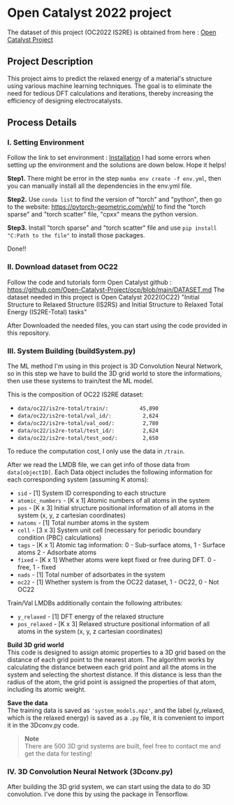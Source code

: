 # Open Catalyst 2022 project
The dataset of this project (OC2022 IS2RE) is obtained from here : [Open Catalyst Project](https://opencatalystproject.org/)

## Project Description

This project aims to predict the relaxed energy of a material's structure using various machine learning techniques. The goal is to eliminate the need for tedious DFT calculations and iterations, thereby increasing the efficiency of designing electrocatalysts.

## Process Details
### I. Setting Environment
Follow the link to set environment : [Installation](https://github.com/Open-Catalyst-Project/ocp/blob/main/INSTALL.md)
I had some errors when setting up the environment and the solutions are down below. Hope it helps!

**Step1.** There might be error in the step ```mamba env create -f env.yml```, then you can manually install
    all the dependencies in the env.yml file.

**Step2.** Use ```conda list``` to find the version of "torch" and "python", then go to the website:
    https://pytorch-geometric.com/whl/
    to find the "torch sparse" and "torch scatter" file, "cpxx" means the python version.

**Step3.** Install "torch sparse" and "torch scatter" file and use ```pip install "C:Path to the file"``` to
    install those packages.
    
Done!!

### II. Download dataset from OC22
Follow the code and tutorials form Open Catalyst github : https://github.com/Open-Catalyst-Project/ocp/blob/main/DATASET.md
The dataset needed in this project is Open Catalyst 2022(OC22) "Initial Structure to Relaxed Structure (IS2RS) and Initial Structure to Relaxed Total Energy (IS2RE-Total) tasks"

After Downloaded the needed files, you can start using the code provided in this repository.

### III. System Building (buildSystem.py)
The ML method I'm using in this project is 3D Convolution Neural Network, so in this step we have to build the 3D grid world to store the informations, then use these systems to train/test the ML model.

This is the composition of OC22 IS2RE dataset:
* `data/oc22/is2re-total/train/:          45,890` 
* `data/oc22/is2re-total/val_id/:          2,624` 
* `data/oc22/is2re-total/val_ood/:         2,780` 
* `data/oc22/is2re-total/test_id/:         2,624` 
* `data/oc22/is2re-total/test_ood/:        2,650` 

To reduce the computation cost, I only use the data in `/train`.

After we read the LMDB file, we can get info of those data from ```data[objectID]```. 
Each Data object includes the following information for each corresponding system (assuming K atoms):

* `sid` - [1] System ID corresponding to each structure
* `atomic_numbers` - [K x 1] Atomic numbers of all atoms in the system
* `pos` - [K x 3] Initial structure positional information of all atoms in the system (x, y, z cartesian coordinates)
* `natoms` - [1] Total number atoms in the system
* `cell` -  [3  x 3] System unit cell (necessary for periodic boundary condition (PBC) calculations)
* `tags` - [K x 1] Atomic tag information: 0 - Sub-surface atoms, 1 - Surface atoms 2 - Adsorbate atoms
* `fixed` - [K x 1]  Whether atoms were kept fixed or free during DFT. 0 - free, 1 - fixed
* `nads` - [1] Total number of adsorbates in the system
* `oc22` - [1] Whether system is from the OC22 dataset, 1 - OC22, 0 - Not OC22

Train/Val LMDBs additionally contain the following attributes:

* `y_relaxed` - [1] DFT energy of the relaxed structure
* `pos_relaxed` - [K x 3] Relaxed structure positional information of all atoms in the system (x, y, z cartesian coordinates)

**Build 3D grid world**  
This code is designed to assign atomic properties to a 3D grid based on the distance of each grid point to the nearest atom. The algorithm works by calculating the distance between each grid point and all the atoms in the system and selecting the shortest distance. If this distance is less than the radius of the atom, the grid point is assigned the properties of that atom, including its atomic weight.

**Save the data**  
The training data is saved as `'system_models.npz'`, and the label (y_relaxed, which is the relaxed energy) is saved as a `.py` file, it is convenient to import it in the 3Dconv.py code.

> **Note**  
> There are 500 3D grid systems are built, feel free to contact me and get the data for testing!

### IV. 3D Convolution Neural Network (3Dconv.py)

After building the 3D grid system, we can start using the data to do 3D convolution.
I've done this by using the package in Tensorflow.



